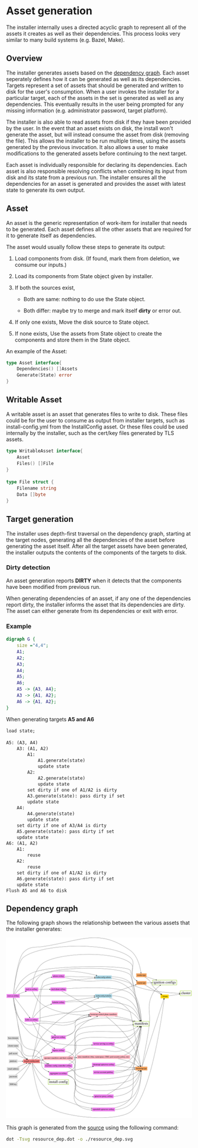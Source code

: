 # Asset generation

The installer internally uses a directed acyclic graph to represent all of the assets it creates as well as their dependencies. This process looks very similar to many build systems (e.g. Bazel, Make).

## Overview

The installer generates assets based on the [dependency graph](#dependency-graph). Each asset seperately defines how it can be generated as well as its dependencies. Targets represent a set of assets that should be generated and written to disk for the user's consumption. When a user invokes the installer for a particular target, each of the assets in the set is generated as well as any dependencies. This eventually results in the user being prompted for any missing information (e.g. administrator password, target platform).

The installer is also able to read assets from disk if they have been provided by the user. In the event that an asset exists on disk, the install won't generate the asset, but will instead consume the asset from disk (removing the file). This allows the installer to be run multiple times, using the assets generated by the previous invocation. It also allows a user to make modifications to the generated assets before continuing to the next target.

Each asset is individually responsible for declaring its dependencies. Each asset is also responsible resolving conflicts when combining its input from disk and its state from a previous run. The installer ensures all the dependencies for an asset is generated and provides the asset with latest state to generate its own output.

## Asset

An asset is the generic representation of work-item for installer that needs to be generated. Each asset defines all the other assets that are required for it to generate itself as dependencies.

The asset would usually follow these steps to generate its output:

1. Load components from disk. (If found, mark them from deletion, we consume our inputs.)

2. Load its components from State object given by installer.

3. If both the sources exist,

    * Both are same: nothing to do use the State object.

    * Both differ: maybe try to merge and mark itself **dirty** or error out.

4. If only one exists, Move the disk source to State object.

5. If none exists, Use the assets from State object to create the components and store them in the State object.

An example of the Asset:

```go
type Asset interface{
    Dependencies() []Assets
    Generate(State) error
}
```

## Writable Asset

A writable asset is an asset that generates files to write to disk. These files could be for the user to consume as output from installer targets, such as install-config.yml from the InstallConfig asset. Or these files could be used internally by the installer, such as the cert/key files generated by TLS assets.

```go
type WritableAsset interface{
    Asset
    Files() []File
}

type File struct {
    Filename string
    Data []byte
}
```

## Target generation

The installer uses depth-first traversal on the dependency graph, starting at the target nodes, generating all the dependencies of the asset before generating the asset itself. After all the target assets have been generated, the installer outputs the contents of the components of the targets to disk.

### Dirty detection

An asset generation reports **DIRTY** when it detects that the components have been modified from previous run.

When generating dependencies of an asset, if any one of the dependencies report dirty, the installer informs the asset that its dependencies are dirty. The asset can either generate from its dependencies or exit with error.

### Example

```dot
digraph G {
    size ="4,4";
    A1;
    A2;
    A3;
    A4;
    A5;
    A6;
    A5 -> {A3, A4};
    A3 -> {A1, A2};
    A6 -> {A1, A2};
}
```

When generating targets **A5 and A6**

```
load state;

A5: (A3, A4)
    A3: (A1, A2)
        A1:
            A1.generate(state)
            update state
        A2:
            A2.generate(state)
            update state
        set dirty if one of A1/A2 is dirty
        A3.generate(state): pass dirty if set
        update state
    A4:
        A4.generate(state)
        update state
    set dirty if one of A3/A4 is dirty
    A5.generate(state): pass dirty if set
    update state
A6: (A1, A2)
    A1:
        reuse
    A2:
        reuse
    set dirty if one of A1/A2 is dirty
    A6.generate(state): pass dirty if set
    update state
Flush A5 and A6 to disk
```

## Dependency graph

The following graph shows the relationship between the various assets that the installer generates:

![Image depicting the resource dependency graph](resource_dep.svg)

This graph is generated from the [source](resource_dep.dot) using the following command:

```sh
dot -Tsvg resource_dep.dot -o ./resource_dep.svg
```
